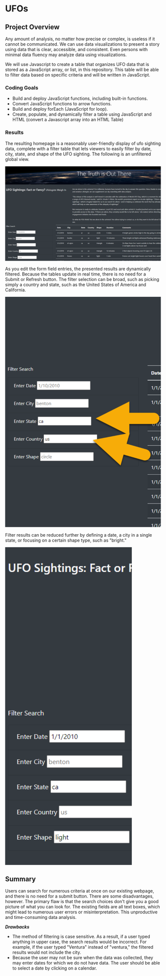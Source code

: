 # UFOs

## Project Overview
Any amount of analysis, no matter how precise or complex, is useless if it cannot be communicated. We can use data visualizations to present a story using data that is clear, accessible, and consistent. Even persons with minimal data fluency may analyze data using visualizations.

We will use Javascript to create a table that organizes UFO data that is stored as a JavaScript array, or list, in this repository. This table will be able to filter data based on specific criteria and will be written in JavaScript.

### Coding Goals
* Build and deploy JavaScript functions, including built-in functions.
* Convert JavaScript functions to arrow functions.
* Build and deploy forEach (JavaScript for loop).
* Create, populate, and dynamically filter a table using JavaScript and HTML (convert a Javascript array into an HTML Table)

### Results
The resulting homepage is a reasonably user-friendly display of ufo sighting data, complete with a filter table that lets viewers to easily filter by date, city, state, and shape of the UFO sighting. The following is an unfiltered global view.

![global view](/Images/img_1.png)

As you edit the form field entries, the presented results are dynamically filtered. Because the tables update in real time, there is no need for a Submit or Refresh button. The filter selection can be broad, such as picking simply a country and state, such as the United States of America and California.

![filter](/Images/img_2.png)

Filter results can be reduced further by defining a date, a city in a single state, or focusing on a certain shape type, such as "bright."

![filters](/Images/img_3.png)

## Summary
Users can search for numerous criteria at once on our existing webpage, and there is no need for a submit button. There are some disadvantages, however. The primary flaw is that the search choices don't give you a good picture of what you can look for. The existing fields are all text boxes, which might lead to numerous user errors or misinterpretation. This unproductive and time-consuming data analysis.

***Drawbacks***
* The method of filtering is case sensitive. As a result, if a user typed anything in upper case, the search results would be incorrect. For example, if the user typed "Ventura" instead of "ventura," the filtered results would not include the city.
* Because the user may not be sure when the data was collected, they may enter dates for which we do not have data. The user should be able to select a date by clicking on a calendar.



